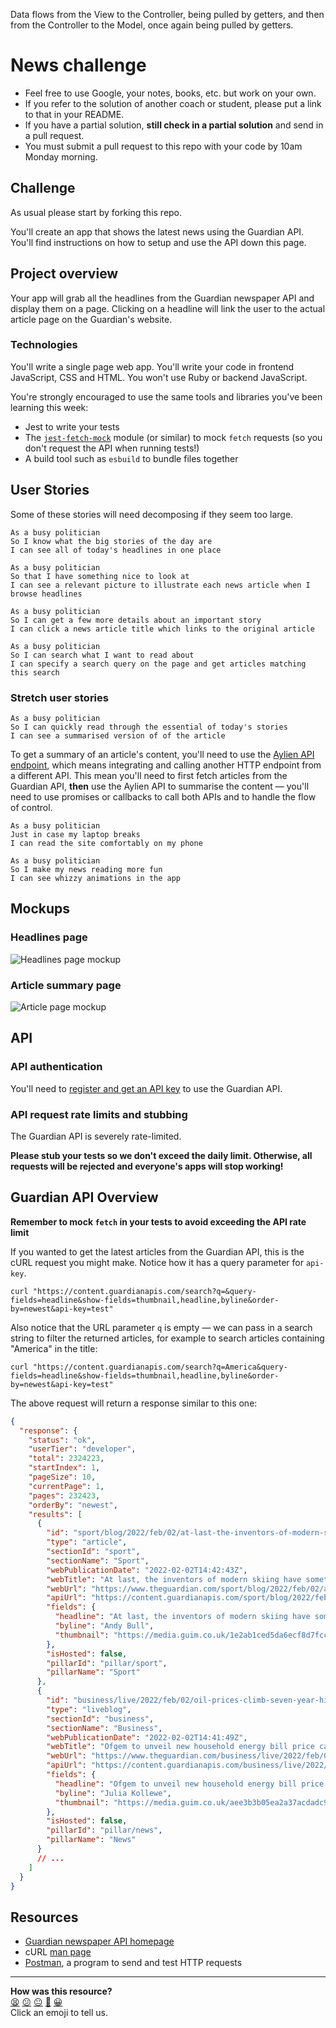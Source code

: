 Data flows from the View to the Controller, being pulled by getters, and then from the Controller to the Model, once again being pulled by getters.

# News challenge

- Feel free to use Google, your notes, books, etc. but work on your own.
- If you refer to the solution of another coach or student, please put a link to that in
  your README.
- If you have a partial solution, **still check in a partial solution** and send in a pull
  request.
- You must submit a pull request to this repo with your code by 10am Monday morning.

## Challenge

As usual please start by forking this repo.

You'll create an app that shows the latest news using the Guardian API. You'll find
instructions on how to setup and use the API down this page.

## Project overview

Your app will grab all the headlines from the Guardian newspaper API and display them on a
page. Clicking on a headline will link the user to the actual article page on the Guardian's website.

### Technologies

You'll write a single page web app. You'll write your code in frontend JavaScript, CSS and
HTML. You won't use Ruby or backend JavaScript.

You're strongly encouraged to use the same tools and libraries you've been learning this
week:

- Jest to write your tests
- The [`jest-fetch-mock`](https://www.npmjs.com/package/jest-fetch-mock) module (or
  similar) to mock `fetch` requests (so you don't request the API when running tests!)
- A build tool such as `esbuild` to bundle files together

## User Stories

Some of these stories will need decomposing if they seem too large.

```
As a busy politician
So I know what the big stories of the day are
I can see all of today's headlines in one place
```

```
As a busy politician
So that I have something nice to look at
I can see a relevant picture to illustrate each news article when I browse headlines
```

```
As a busy politician
So I can get a few more details about an important story
I can click a news article title which links to the original article
```

```
As a busy politician
So I can search what I want to read about
I can specify a search query on the page and get articles matching this search
```

### Stretch user stories

```
As a busy politician
So I can quickly read through the essential of today's stories
I can see a summarised version of of the article
```

To get a summary of an article's content, you'll need to use the [Aylien API
endpoint](https://docs.aylien.com/textapi/endpoints/#summarization), which means
integrating and calling another HTTP endpoint from a different API. This mean you'll need
to first fetch articles from the Guardian API, **then** use the Aylien API to summarise
the content — you'll need to use promises or callbacks to call both APIs and to handle the flow of
control.

```
As a busy politician
Just in case my laptop breaks
I can read the site comfortably on my phone
```

```
As a busy politician
So I make my news reading more fun
I can see whizzy animations in the app
```

## Mockups

### Headlines page

![Headlines page mockup](./images/news-summary-project-headlines-page-mockup.png)

### Article summary page

![Article page mockup](./images/news-summary-project-article-page-mockup.png)

## API

### API authentication

You'll need to [register and get an API
key](https://open-platform.theguardian.com/access/) to use the Guardian API.

### API request rate limits and stubbing

The Guardian API is severely rate-limited.

**Please stub your tests so we don't exceed the daily limit. Otherwise, all requests will
be rejected and everyone's apps will stop working!**

## Guardian API Overview

**Remember to mock `fetch` in your tests to avoid exceeding the API rate limit**

If you wanted to get the latest articles from the Guardian API, this is the cURL request
you might make. Notice how it has a query parameter for `api-key`.

```
curl "https://content.guardianapis.com/search?q=&query-fields=headline&show-fields=thumbnail,headline,byline&order-by=newest&api-key=test"
```

Also notice that the URL parameter `q` is empty — we can pass in a search string to filter
the returned articles, for example to search articles containing "America" in the title:

```
curl "https://content.guardianapis.com/search?q=America&query-fields=headline&show-fields=thumbnail,headline,byline&order-by=newest&api-key=test"
```

The above request will return a response similar to this one:

```json
{
  "response": {
    "status": "ok",
    "userTier": "developer",
    "total": 2324223,
    "startIndex": 1,
    "pageSize": 10,
    "currentPage": 1,
    "pages": 232423,
    "orderBy": "newest",
    "results": [
      {
        "id": "sport/blog/2022/feb/02/at-last-the-inventors-of-modern-skiing-have-something-to-cheer-dave-ryding",
        "type": "article",
        "sectionId": "sport",
        "sectionName": "Sport",
        "webPublicationDate": "2022-02-02T14:42:43Z",
        "webTitle": "At last, the inventors of modern skiing have something to cheer: Dave Ryding | Andy Bull",
        "webUrl": "https://www.theguardian.com/sport/blog/2022/feb/02/at-last-the-inventors-of-modern-skiing-have-something-to-cheer-dave-ryding",
        "apiUrl": "https://content.guardianapis.com/sport/blog/2022/feb/02/at-last-the-inventors-of-modern-skiing-have-something-to-cheer-dave-ryding",
        "fields": {
          "headline": "At last, the inventors of modern skiing have something to cheer: Dave Ryding ",
          "byline": "Andy Bull",
          "thumbnail": "https://media.guim.co.uk/1e2ab1ced5da6ecf8d7fcca9f87d5398c1d22336/0_119_6480_3888/500.jpg"
        },
        "isHosted": false,
        "pillarId": "pillar/sport",
        "pillarName": "Sport"
      },
      {
        "id": "business/live/2022/feb/02/oil-prices-climb-seven-year-highs-opec-meeting-markets-await-eurozone-inflation",
        "type": "liveblog",
        "sectionId": "business",
        "sectionName": "Business",
        "webPublicationDate": "2022-02-02T14:41:49Z",
        "webTitle": "Ofgem to unveil new household energy bill price cap on Thursday morning – business live",
        "webUrl": "https://www.theguardian.com/business/live/2022/feb/02/oil-prices-climb-seven-year-highs-opec-meeting-markets-await-eurozone-inflation",
        "apiUrl": "https://content.guardianapis.com/business/live/2022/feb/02/oil-prices-climb-seven-year-highs-opec-meeting-markets-await-eurozone-inflation",
        "fields": {
          "headline": "Ofgem to unveil new household energy bill price cap on Thursday morning – business live",
          "byline": "Julia Kollewe",
          "thumbnail": "https://media.guim.co.uk/aee3b3b05ea2a37acdadc91095c163fd381eba4a/0_24_3500_2100/500.jpg"
        },
        "isHosted": false,
        "pillarId": "pillar/news",
        "pillarName": "News"
      }
      // ...
    ]
  }
}
```

## Resources

- [Guardian newspaper API homepage](http://open-platform.theguardian.com/documentation/)
- cURL [man page](https://curl.haxx.se/docs/manpage.html)
- [Postman](https://www.postman.com/downloads/?utm_source=postman-home), a program to send and test HTTP requests

<!-- BEGIN GENERATED SECTION DO NOT EDIT -->

---

**How was this resource?**  
[😫](https://airtable.com/shrUJ3t7KLMqVRFKR?prefill_Repository=makersacademy/news-summary-challenge&prefill_File=README.md&prefill_Sentiment=😫) [😕](https://airtable.com/shrUJ3t7KLMqVRFKR?prefill_Repository=makersacademy/news-summary-challenge&prefill_File=README.md&prefill_Sentiment=😕) [😐](https://airtable.com/shrUJ3t7KLMqVRFKR?prefill_Repository=makersacademy/news-summary-challenge&prefill_File=README.md&prefill_Sentiment=😐) [🙂](https://airtable.com/shrUJ3t7KLMqVRFKR?prefill_Repository=makersacademy/news-summary-challenge&prefill_File=README.md&prefill_Sentiment=🙂) [😀](https://airtable.com/shrUJ3t7KLMqVRFKR?prefill_Repository=makersacademy/news-summary-challenge&prefill_File=README.md&prefill_Sentiment=😀)  
Click an emoji to tell us.

<!-- END GENERATED SECTION DO NOT EDIT -->
